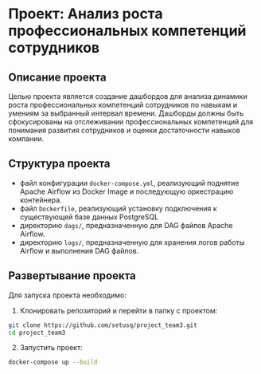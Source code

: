 # Проект: Анализ роста профессиональных компетенций сотрудников

## Описание проекта
Целью проекта является создание дашбордов для анализа динамики роста профессиональных компетенций сотрудников по навыкам и умениям за выбранный интервал времени. Дашборды должны быть сфокусированы на отслеживании профессиональных компетенций для понимания развития сотрудников и оценки достаточности навыков компании.

## Структура проекта
- файл конфигурации `docker-compose.yml`, реализующий поднятие Apache Airflow из Docker Image и последующую оркестрацию контейнера.
- файл `Dockerfile`, реализующий установку подключения к существующей базе данных PostgreSQL
- директорию `dags/`, предназначенную для DAG файлов Apache Airflow.
- директорию `logs/`, предназначенную для хранения логов работы Airflow и выполнения DAG файлов.

## Развертывание проекта
Для запуска проекта необходимо:
1. Клонировать репозиторий и перейти в папку с проектом:
```sh
git clone https://github.com/setusq/project_team3.git
cd project_team3
```
2. Запустить проект:
```sh
docker-compose up --build
```
